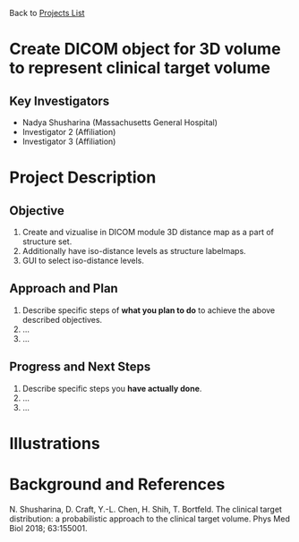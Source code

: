 Back to [Projects List](../../README.md#ProjectsList)

# Create DICOM object for 3D volume to represent clinical target volume

## Key Investigators

- Nadya Shusharina (Massachusetts General Hospital)
- Investigator 2 (Affiliation)
- Investigator 3 (Affiliation)

# Project Description

<!-- Add a short paragraph describing the project. -->

## Objective

<!-- Describe here WHAT you would like to achieve (what you will have as end result). -->

1. Create and vizualise in DICOM module 3D distance map as a part of structure set.  
2. Additionally have iso-distance levels as structure labelmaps.
1. GUI to select iso-distance levels. 

## Approach and Plan

<!-- Describe here HOW you would like to achieve the objectives stated above. -->

1. Describe specific steps of **what you plan to do** to achieve the above described objectives.
1. ...
1. ...

## Progress and Next Steps

<!-- Update this section as you make progress, describing of what you have ACTUALLY DONE. If there are specific steps that you could not complete then you can describe them here, too. -->

1. Describe specific steps you **have actually done**.
1. ...
1. ...

# Illustrations

<!-- Add pictures and links to videos that demonstrate what has been accomplished.
[Description of picture](map_slicer.png)
![Some more images](Example2.jpg)
-->

# Background and References

<!-- If you developed any software, include link to the source code repository. If possible, also add links to sample data, and to any relevant publications. -->
N. Shusharina, D. Craft, Y.-L. Chen, H. Shih, T. Bortfeld.  The clinical target distribution: a probabilistic approach to the clinical target volume. Phys Med Biol 2018; 63:155001.
